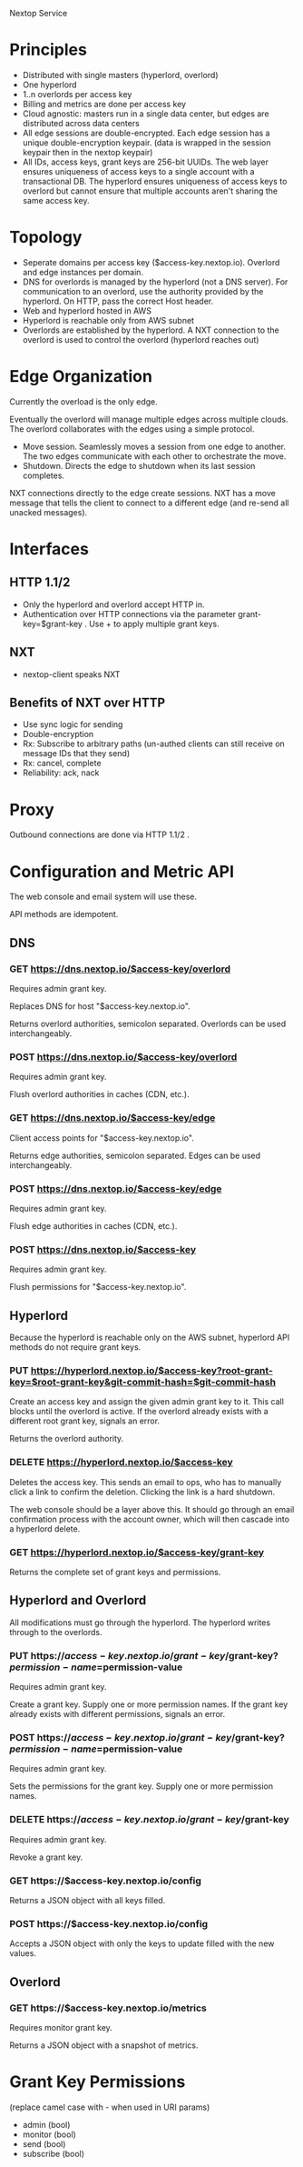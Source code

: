 Nextop Service


Principles
==========

- Distributed with single masters (hyperlord, overlord)
- One hyperlord
- 1..n overlords per access key
- Billing and metrics are done per access key
- Cloud agnostic: masters run in a single data center, but edges are distributed across data centers
- All edge sessions are double-encrypted. Each edge session has a unique double-encryption keypair. (data is wrapped in the session keypair then in the nextop keypair)
- All IDs, access keys, grant keys are 256-bit UUIDs. The web layer ensures uniqueness of access keys to a single account with a transactional DB. The hyperlord ensures uniqueness of access keys to overlord but cannot ensure that multiple accounts aren't sharing the same access key.

Topology
========

- Seperate domains per access key ($access-key.nextop.io). Overlord and edge instances per domain.
- DNS for overlords is managed by the hyperlord (not a DNS server). For communication to an overlord, use the authority provided by the hyperlord. On HTTP, pass the correct Host header.
- Web and hyperlord hosted in AWS
- Hyperlord is reachable only from AWS subnet
- Overlords are established by the hyperlord. A NXT connection to the overlord is used to control the overlord (hyperlord reaches out)


Edge Organization
=================

Currently the overload is the only edge. 

Eventually the overlord will manage multiple edges across multiple clouds. The overlord collaborates with the edges using a simple protocol.

- Move session. Seamlessly moves a session from one edge to another. The two edges communicate with each other to orchestrate the move.
- Shutdown. Directs the edge to shutdown when its last session completes.

NXT connections directly to the edge create sessions. NXT has a move message that tells the client to connect to a different edge (and re-send all unacked messages).


Interfaces
==========

## HTTP 1.1/2

- Only the hyperlord and overlord accept HTTP in.
- Authentication over HTTP connections via the parameter grant-key=$grant-key . Use + to apply multiple grant keys.

## NXT

- nextop-client speaks NXT

## Benefits of NXT over HTTP

- Use sync logic for sending
- Double-encryption
- Rx: Subscribe to arbitrary paths (un-authed clients can still receive on message IDs that they send)
- Rx: cancel, complete
- Reliability: ack, nack

Proxy
=====

Outbound connections are done via HTTP 1.1/2 .

Configuration and Metric API
============================

The web console and email system will use these. 

API methods are idempotent.

## DNS

### GET https://dns.nextop.io/$access-key/overlord

Requires admin grant key.

Replaces DNS for host "$access-key.nextop.io".

Returns overlord authorities, semicolon separated. Overlords can be used interchangeably.

### POST https://dns.nextop.io/$access-key/overlord

Requires admin grant key.

Flush overlord authorities in caches (CDN, etc.).

### GET https://dns.nextop.io/$access-key/edge

Client access points for "$access-key.nextop.io".

Returns edge authorities, semicolon separated. Edges can be used interchangeably.

### POST https://dns.nextop.io/$access-key/edge

Requires admin grant key.

Flush edge authorities in caches (CDN, etc.).

### POST https://dns.nextop.io/$access-key

Requires admin grant key.

Flush permissions for "$access-key.nextop.io".


## Hyperlord

Because the hyperlord is reachable only on the AWS subnet, hyperlord API methods do not require grant keys.

### PUT https://hyperlord.nextop.io/$access-key?root-grant-key=$root-grant-key&git-commit-hash=$git-commit-hash

Create an access key and assign the given admin grant key to it. This call blocks until the overlord is active. If the overlord already exists with a different root grant key, signals an error.

Returns the overlord authority.

### DELETE https://hyperlord.nextop.io/$access-key

Deletes the access key. This sends an email to ops, who has to manually click a link to confirm the deletion. Clicking the link is a hard shutdown. 

The web console should be a layer above this. It should go through an email confirmation process with the account owner, which will then cascade into a hyperlord delete.

### GET https://hyperlord.nextop.io/$access-key/grant-key

Returns the complete set of grant keys and permissions.


## Hyperlord and Overlord

All modifications must go through the hyperlord. The hyperlord writes through to the overlords.


### PUT https://$access-key.nextop.io/grant-key/$grant-key?$permission-name=$permission-value

Requires admin grant key.

Create a grant key. Supply one or more permission names. If the grant key already exists with different permissions, signals an error.


### POST https://$access-key.nextop.io/grant-key/$grant-key?$permission-name=$permission-value

Requires admin grant key.

Sets the permissions for the grant key. Supply one or more permission names. 


### DELETE https://$access-key.nextop.io/grant-key/$grant-key

Requires admin grant key.

Revoke a grant key.


### GET https://$access-key.nextop.io/config

Returns a JSON object with all keys filled.


### POST https://$access-key.nextop.io/config

Accepts a JSON object with only the keys to update filled with the new values.


## Overlord

### GET https://$access-key.nextop.io/metrics

Requires monitor grant key.

Returns a JSON object with a snapshot of metrics.




Grant Key Permissions
=====================

(replace camel case with - when used in URI params)

- admin (bool)
- monitor (bool)
- send (bool)
- subscribe (bool)






